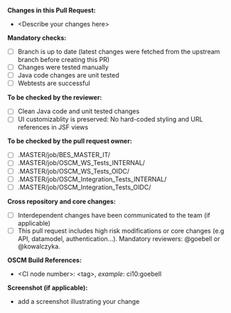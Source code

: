 **Changes in this Pull Request:**
- &lt;Describe your changes here&gt;

**Mandatory checks:**
- [ ] Branch is up to date (latest changes were fetched from the upstream branch before creating this PR)
- [ ] Changes were tested manually
- [ ] Java code changes are unit tested
- [ ] Webtests are successful

**To be checked by the reviewer:**
- [ ] Clean Java code and unit tested changes 
- [ ] UI customizablity is preserved: No hard-coded styling and URL references in JSF views 

**To be checked by the pull request owner:**
- [ ] .MASTER/job/BES_MASTER_IT/
- [ ] .MASTER/job/OSCM_WS_Tests_INTERNAL/
- [ ] .MASTER/job/OSCM_WS_Tests_OIDC/
- [ ] .MASTER/job/OSCM_Integration_Tests_INTERNAL/
- [ ] .MASTER/job/OSCM_Integration_Tests_OIDC/

**Cross repository and core changes:**
- [ ] Interdependent changes have been communicated to the team (if applicable)
- [ ] This pull request includes high risk modifications or core changes (e.g API, datamodel, authentication...). Mandatory reviewers: @goebell or @kowalczyka.

**OSCM Build References:**
- &lt;CI node number&gt;: &lt;tag&gt;, _example_: ci10:goebell

**Screenshot (if applicable):**
- add a screenshot illustrating your change

